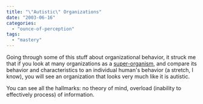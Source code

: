 ```yaml
---
title: "\"Autistic\" Organizations"
date: "2003-06-16"
categories: 
  - "ounce-of-perception"
tags: 
  - "mastery"
---
```


Going through some of this stuff about organizational behavior, it struck me that if you look at many organizations as a [super-organism](http://www.des.ucdavis.edu/faculty/richerson/complex.PDF), and compare its behavior and characteristics to an individual human's behavior (a stretch, I know), you will see an organization that looks very much like it is autistic.  
  
You can see all the hallmarks: no theory of mind, overload (inability to effectively process) of information.
